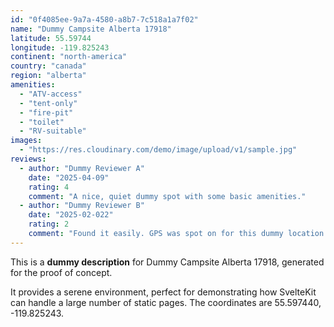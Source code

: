 ```yaml
---
id: "0f4085ee-9a7a-4580-a8b7-7c518a1a7f02"
name: "Dummy Campsite Alberta 17918"
latitude: 55.59744
longitude: -119.825243
continent: "north-america"
country: "canada"
region: "alberta"
amenities:
  - "ATV-access"
  - "tent-only"
  - "fire-pit"
  - "toilet"
  - "RV-suitable"
images:
  - "https://res.cloudinary.com/demo/image/upload/v1/sample.jpg"
reviews:
  - author: "Dummy Reviewer A"
    date: "2025-04-09"
    rating: 4
    comment: "A nice, quiet dummy spot with some basic amenities."
  - author: "Dummy Reviewer B"
    date: "2025-02-022"
    rating: 2
    comment: "Found it easily. GPS was spot on for this dummy location."
---
```


This is a **dummy description** for Dummy Campsite Alberta 17918, generated for the proof of concept.

It provides a serene environment, perfect for demonstrating how SvelteKit can handle a large number of static pages. The coordinates are 55.597440, -119.825243.
